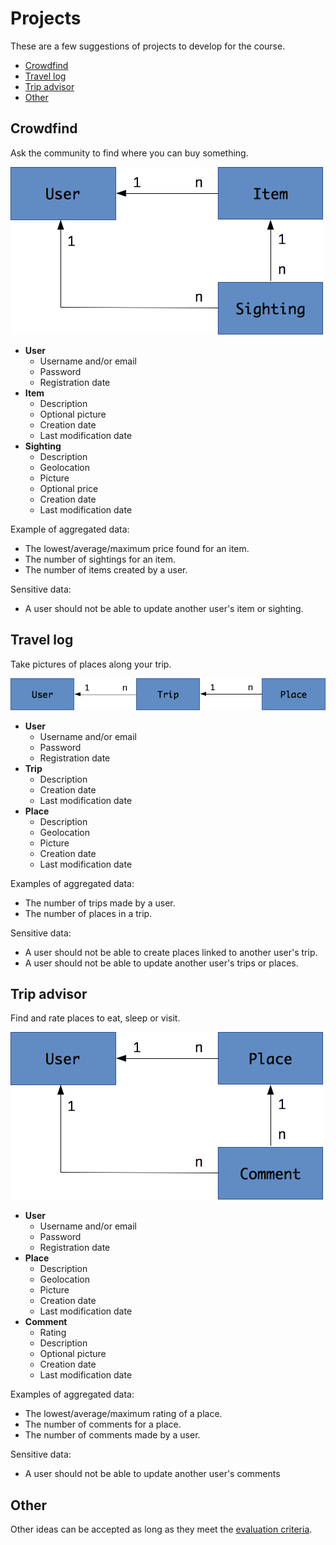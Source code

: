 # Projects

These are a few suggestions of projects to develop for the course.

* [Crowdfind](#crowfind)
* [Travel log](#travel-log)
* [Trip advisor](#trip-advisor)
* [Other](#other)



## Crowdfind

Ask the community to find where you can buy something.

<img src='images/domain-model-crowdfind.png' />

* **User**
  * Username and/or email
  * Password
  * Registration date
* **Item**
  * Description
  * Optional picture
  * Creation date
  * Last modification date
* **Sighting**
  * Description
  * Geolocation
  * Picture
  * Optional price
  * Creation date
  * Last modification date

Example of aggregated data:

* The lowest/average/maximum price found for an item.
* The number of sightings for an item.
* The number of items created by a user.

Sensitive data:

* A user should not be able to update another user's item or sighting.



## Travel log

Take pictures of places along your trip.

<img src='images/domain-model-travel-log.png' />

* **User**
  * Username and/or email
  * Password
  * Registration date
* **Trip**
  * Description
  * Creation date
  * Last modification date
* **Place**
  * Description
  * Geolocation
  * Picture
  * Creation date
  * Last modification date

Examples of aggregated data:

* The number of trips made by a user.
* The number of places in a trip.

Sensitive data:

* A user should not be able to create places linked to another user's trip.
* A user should not be able to update another user's trips or places.



## Trip advisor

Find and rate places to eat, sleep or visit.

<img src='images/domain-model-trip-advisor.png' />

* **User**
  * Username and/or email
  * Password
  * Registration date
* **Place**
  * Description
  * Geolocation
  * Picture
  * Creation date
  * Last modification date
* **Comment**
  * Rating
  * Description
  * Optional picture
  * Creation date
  * Last modification date

Examples of aggregated data:

* The lowest/average/maximum rating of a place.
* The number of comments for a place.
* The number of comments made by a user.

Sensitive data:

* A user should not be able to update another user's comments



## Other

Other ideas can be accepted as long as they meet the [evaluation criteria](README.md#evaluation).
